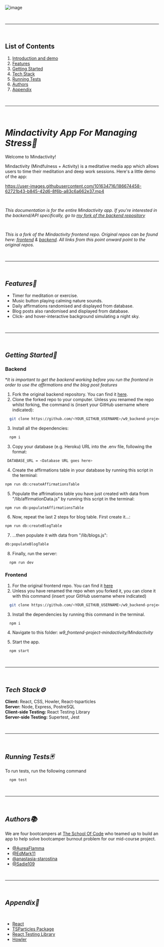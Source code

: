 ![image](https://user-images.githubusercontent.com/101634716/186671030-b94025e6-1001-421a-8f7a-6398cbdbc063.png)

<br/>

---

<br />

## List of Contents
1. [Introduction and demo](#mindactivity-app-for-managing-stress)
2. [Features](#features)
3. [Getting Started](#getting-started)
4. [Tech Stack](#tech-stack)
5. [Running Tests](#running-tests)
6. [Authors](#authors)
7. [Appendix](#appendix)

<br/>

---

<br />

# ***Mindactivity App For Managing Stress🧘***

Welcome to Mindactivity!


Mindactivity (Mindfulness + Activity) is a meditative media app which allows users to time their meditation and deep work sessions. Here's a little demo of the app:


https://user-images.githubusercontent.com/101634716/186674458-62721b43-b845-42d6-8f6b-a83c6a662e37.mp4


<br/>

*This documentation is for the entire Mindactivity app. If you're interested in the backend/API specifically, go to [my fork of the backend repository](https://github.com/AureaFlamma/Mindactivity_backend.git)*

<br/>

*This is a fork of the Mindactivity frontend repo. Original repos can be found here: [frontend](https://github.com/SchoolOfCode/w9_frontend-project-mindactivity.git) & [backend](https://github.com/SchoolOfCode/w9_backend-project-mindactivity). All links from this point onward point to the original repos.*




<br/>

---

<br />


## ***Features🎩***
- Timer for meditation or exercise.
- Music button playing calming nature sounds.
- Daily affirmations randomised and displayed from database.
- Blog posts also randomised and displayed from database.
- Click- and hover-interactive background simulating a night sky.

<br/>

---

<br />

## ***Getting Started🏁***


### **Backend** ###

**It is important to get the backend working before you run the frontend in order to use the affirmations and the blog post features*
1. Fork the original backend repository. You can find it [here](https://github.com/SchoolOfCode/w9_backend-project-mindactivity).
2. Clone the forked repo to your computer. Unless you renamed the repo whilst forking, the command is (insert your GitHub username where indicated): 
```bash
  git clone https://github.com/<YOUR_GITHUB_USERNAME>/w9_backend-project-mindactivity
```
3. Install all the dependencies:
```bash
  npm i
```
3. Copy your database (e.g. Heroku) URL into the .env file, following the format:
```bash
 DATABASE_URL = <Database URL goes here>
```
4. Create the affirmations table in your database by running this script in the terminal:
```bash
npm run db:createAffirmationsTable
```
5. Populate the affrimations table you have just created with data from "/lib/affirmationData.js" by running this script in the terminal:
```
npm run db:populateAffirmationsTable
```
6. Now, repeat the last 2 steps for blog table. First create it...:
```bash
npm run db:createBlogTable
```
7. ...then populate it with data from "/lib/blogs.js":
```bash
db:populateBlogTable
```
8. Finally, run the server:
```bash
  npm run dev
```

### **Frontend** ###

1. For the original frontend repo. You can find it [here](https://github.com/SchoolOfCode/w9_backend-project-mindactivity)
2. Unless you have renamed the repo when you forked it, you can clone it with this command (insert your GitHub username where indicated)
```bash
  git clone https://github.com/<YOUR_GITHUB_USERNAME>/w9_backend-project-mindactivity
```
3. Install the dependencies by running this command in the terminal.  
```bash
  npm i
```
4. Navigate to this folder: *w9_frontend-project-mindactivity/Mindactivity*

5. Start the app.
```bash
  npm start
```

<br/>

---

<br />

<a name="tech-stack"/>

## ***Tech Stack⚙️***

**Client:** React, CSS, Howler, React-tsparticles
</br>
**Server:** Node, Express, PostreSQL
</br>
**Client-side Testing:** React Testing Library
</br>
**Server-side Testing:** Supertest, Jest

<br/>

---

<br />


## ***Running Tests🃏***
To run tests, run the following command
```bash
  npm test
```
<br/>

---

<br />

## ***Authors📚***

We are four bootcampers at [The School Of Code](https://github.com/SchoolOfCode) who teamed up to build an app to help solve bootcamper burnout problem for our mid-course project.

- [@AureaFlamma](https://www.github.com/AureaFlamma)
- [@EdMark11](https://www.github.com/EdMark11)
- [@anastasia-starostina](https://www.github.com/anastasia-starostina)
- [@Sadie109](https://www.github.com/Sadie109)

<br/>

---

<br />


## ***Appendix📝***
</br>

- [React](https://reactjs.org/docs/getting-started.html)
- [TSParticles Package](https://www.npmjs.com/package/express-generator-esmodules)
- [React Testing Library](https://testing-library.com/docs/react-testing-library/intro/)
- [Howler](https://www.npmjs.com/package/howler)
